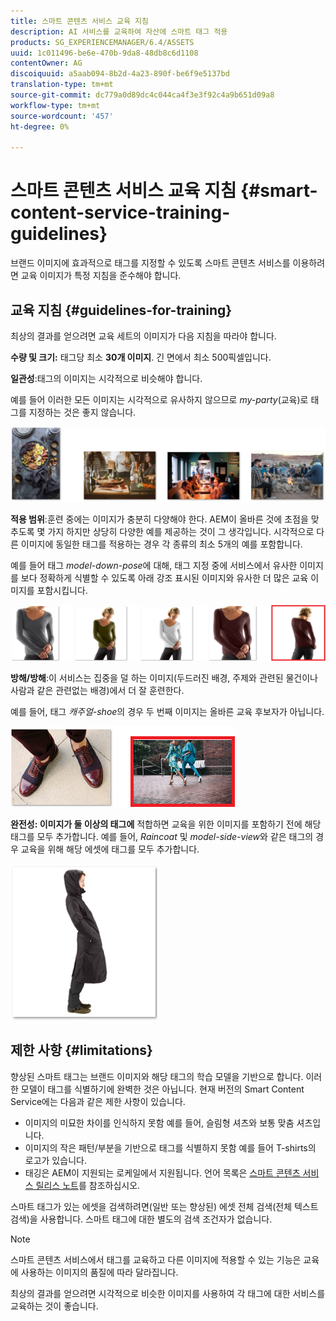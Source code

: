 ```yaml
---
title: 스마트 콘텐츠 서비스 교육 지침
description: AI 서비스를 교육하여 자산에 스마트 태그 적용
products: SG_EXPERIENCEMANAGER/6.4/ASSETS
uuid: 1c011496-be6e-470b-9da8-48db8c6d1108
contentOwner: AG
discoiquuid: a5aab094-8b2d-4a23-890f-be6f9e5137bd
translation-type: tm+mt
source-git-commit: dc779a0d89dc4c044ca4f3e3f92c4a9b651d09a8
workflow-type: tm+mt
source-wordcount: '457'
ht-degree: 0%

---
```



# 스마트 콘텐츠 서비스 교육 지침 {#smart-content-service-training-guidelines}

브랜드 이미지에 효과적으로 태그를 지정할 수 있도록 스마트 콘텐츠 서비스를 이용하려면 교육 이미지가 특정 지침을 준수해야 합니다.

## 교육 지침 {#guidelines-for-training}

최상의 결과를 얻으려면 교육 세트의 이미지가 다음 지침을 따라야 합니다.

**수량 및 크기:** 태그당 최소  **30개 이미지**. 긴 면에서 최소 500픽셀입니다.

**일관성**:태그의 이미지는 시각적으로 비슷해야 합니다.

예를 들어 이러한 모든 이미지는 시각적으로 유사하지 않으므로 *my-party*(교육)로 태그를 지정하는 것은 좋지 않습니다.

![트레이닝 지침을 예시할 수 있는 실례가 되는 이미지](assets/do-not-localize/coherence.png)

**적용 범위**:훈련 중에는 이미지가 충분히 다양해야 한다. AEM이 올바른 것에 초점을 맞추도록 몇 가지 하지만 상당히 다양한 예를 제공하는 것이 그 생각입니다. 시각적으로 다른 이미지에 동일한 태그를 적용하는 경우 각 종류의 최소 5개의 예를 포함합니다.

예를 들어 태그 *model-down-pose*&#x200B;에 대해, 태그 지정 중에 서비스에서 유사한 이미지를 보다 정확하게 식별할 수 있도록 아래 강조 표시된 이미지와 유사한 더 많은 교육 이미지를 포함시킵니다.

![트레이닝 지침을 예시할 수 있는 실례가 되는 이미지](assets/do-not-localize/coverage_1.png)

**방해/방해**:이 서비스는 집중을 덜 하는 이미지(두드러진 배경, 주제와 관련된 물건이나 사람과 같은 관련없는 배경)에서 더 잘 훈련한다.

예를 들어, 태그 *캐주얼-shoe*&#x200B;의 경우 두 번째 이미지는 올바른 교육 후보자가 아닙니다.

![트레이닝 지침을 예시할 수 있는 실례가 되는 이미지](assets/do-not-localize/distraction.png)

**완전성: 이미지가 둘 이상의 태그에** 적합하면 교육을 위한 이미지를 포함하기 전에 해당 태그를 모두 추가합니다. 예를 들어, *Raincoat* 및 *model-side-view*&#x200B;와 같은 태그의 경우 교육을 위해 해당 에셋에 태그를 모두 추가합니다.

![트레이닝 지침을 예시할 수 있는 실례가 되는 이미지](assets/do-not-localize/completeness.png)

## 제한 사항 {#limitations}

향상된 스마트 태그는 브랜드 이미지와 해당 태그의 학습 모델을 기반으로 합니다. 이러한 모델이 태그를 식별하기에 완벽한 것은 아닙니다. 현재 버전의 Smart Content Service에는 다음과 같은 제한 사항이 있습니다.

* 이미지의 미묘한 차이를 인식하지 못함 예를 들어, 슬림형 셔츠와 보통 맞춤 셔츠입니다.
* 이미지의 작은 패턴/부분을 기반으로 태그를 식별하지 못함 예를 들어 T-shirts의 로고가 있습니다.
* 태깅은 AEM이 지원되는 로케일에서 지원됩니다. 언어 목록은 [스마트 콘텐츠 서비스 릴리스 노트](/help/release-notes/smart-content-service-release-notes.md)를 참조하십시오.

스마트 태그가 있는 에셋을 검색하려면(일반 또는 향상된) 에셋 전체 검색(전체 텍스트 검색)을 사용합니다. 스마트 태그에 대한 별도의 검색 조건자가 없습니다.

>[!NOTE]
>
>스마트 콘텐츠 서비스에서 태그를 교육하고 다른 이미지에 적용할 수 있는 기능은 교육에 사용하는 이미지의 품질에 따라 달라집니다.
>
>최상의 결과를 얻으려면 시각적으로 비슷한 이미지를 사용하여 각 태그에 대한 서비스를 교육하는 것이 좋습니다.


